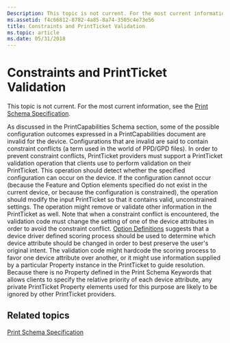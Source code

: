 ```yaml
---
Description: This topic is not current. For the most current information, see the Print Schema Specification.
ms.assetid: f4c66812-8782-4a85-8a74-3505c4e73e56
title: Constraints and PrintTicket Validation
ms.topic: article
ms.date: 05/31/2018
---
```


# Constraints and PrintTicket Validation

This topic is not current. For the most current information, see the [Print Schema Specification](https://go.microsoft.com/?linkid=7141496).

As discussed in the PrintCapabilities Schema section, some of the possible configuration outcomes expressed in a PrintCapabilities document are invalid for the device. Configurations that are invalid are said to contain constraint conflicts (a term used in the world of PPD/GPD files). In order to prevent constraint conflicts, PrintTicket providers must support a PrintTicket validation operation that clients use to perform validation on their PrintTicket. This operation should detect whether the specified configuration can occur on the device. If the configuration cannot occur (because the Feature and Option elements specified do not exist in the current device, or because the configuration is constrained), the operation should modify the input PrintTicket so that it contains valid, unconstrained settings. The operation might remove or validate other information in the PrintTicket as well. Note that when a constraint conflict is encountered, the validation code must change the setting of one of the device attributes in order to avoid the constraint conflict. [Option Definitions](option-definitions.md) suggests that a device driver defined scoring process should be used to determine which device attribute should be changed in order to best preserve the user's original intent. The validation code might hardcode the scoring process to favor one device attribute over another, or it might use information supplied by a particular Property instance in the PrintTicket to guide resolution. Because there is no Property defined in the Print Schema Keywords that allows clients to specify the relative priority of each device attribute, any private PrintTicket Property elements used for this purpose are likely to be ignored by other PrintTicket providers.

## Related topics

<dl> <dt>

[Print Schema Specification](https://go.microsoft.com/?linkid=7141496)
</dt> </dl>

 

 



